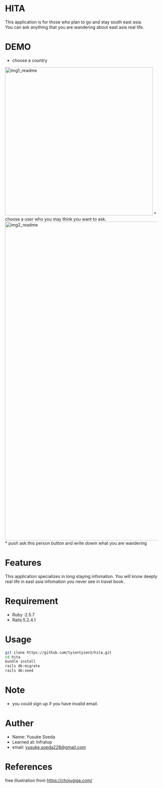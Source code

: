 # HITA

This application is for those who plan to go and stay south east asia.
<br>
You can ask anything that you are wandering about east asia real life.

# DEMO
* choose a country
<img width="487" alt="img1_readme" src="https://user-images.githubusercontent.com/59005449/76680067-e41c3400-6628-11ea-9622-df1261c30b78.png" width=1%>
* choose a user who you may think you want to ask.
<img width="1047" alt="img2_readme" src="https://user-images.githubusercontent.com/59005449/76680164-b2f03380-6629-11ea-998c-4d5ae55542f4.png">
* push ask this person button and write dowm what you are wandering



# Features
This application specializes in long staying infomation.
You will know deeply real life in east asia infomation you never see in travel book.

# Requirement
* Ruby :2.5.7
* Rails:5.2.4.1

# Usage

```bash
git clone https://github.com/tyientyien3/hita.git
cd hita
bundle install
rails db:migrate
rails db:seed
```
# Note

* you could sign up if you have invalid email.

# Auther

* Name: Yusuke Soeda
* Learned at: Infratop
* email: yusuke.soeda228@gmail.com

# References
free illustration from https://chojugiga.com/
